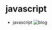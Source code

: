 # javascript
- javascript
![blog](https://github.com/HFM1/javascript/blob/master/static/images/%E5%8D%9A%E5%AE%A2.gif "blog")
